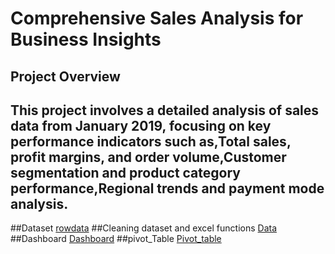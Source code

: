 # Comprehensive Sales Analysis for Business Insights

## Project Overview
## This project involves a detailed analysis of sales data from January 2019, focusing on key performance indicators such as,Total sales, profit margins, and order volume,Customer segmentation and product category performance,Regional trends and payment mode analysis.
##Dataset
<a href="https://github.com/JishnaMR/Sales_Analysis_Excel/blob/main/data_excel.csv">rowdata</a>
##Cleaning dataset and excel functions
<a href="https://github.com/JishnaMR/Sales_Analysis_Excel/blob/main/sales%20_analysis_excel.csv">Data</a>
##Dashboard
<a href="https://github.com/JishnaMR/Sales_Analysis_Excel/blob/main/Dashboard.png">Dashboard</a>
##pivot_Table
<a href="https://github.com/JishnaMR/Sales_Analysis_Excel/blob/main/pivot_table.csv">Pivot_table</a>



